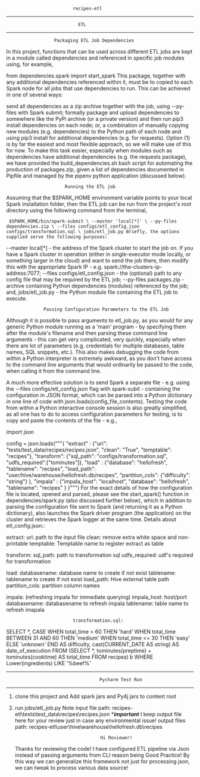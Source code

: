                              recipes-etl 
                             
******************************************************************
                               ETL
******************************************************************
                      Packaging ETL Job Dependencies
In this project, functions that can be used across different ETL jobs are kept in a module called dependencies and referenced in specific job modules using, for example,

from dependencies.spark import start_spark
This package, together with any additional dependencies referenced within it, must be to copied to each Spark node for all jobs that use dependencies to run. This can be achieved in one of several ways:

send all dependencies as a zip archive together with the job, using --py-files with Spark submit;
formally package and upload dependencies to somewhere like the PyPi archive (or a private version) and then run pip3 install dependencies on each node; or,
a combination of manually copying new modules (e.g. dependencies) to the Python path of each node and using pip3 install for additional dependencies (e.g. for requests).
Option (1) is by far the easiest and most flexible approach, so we will make use of this for now. To make this task easier, especially when modules such as dependencies have additional dependencies (e.g. the requests package), we have provided the build_dependencies.sh bash script for automating the production of packages.zip, given a list of dependencies documented in Pipfile and managed by the pipenv python application (discussed below).

                          Running the ETL job
Assuming that the $SPARK_HOME environment variable points to your local Spark installation folder, then the ETL job can be run from the project's root directory using the following command from the terminal,

`
$SPARK_HOME/bin/spark-submit \
--master 'local[*]' \
--py-files dependencies.zip \
--files configs/etl_config.json configs/transformation.sql \
jobs/etl_job.py
Briefly, the options supplied serve the following purposes:`

--master local[*] - the address of the Spark cluster to start the job on. If you have a Spark cluster in operation (either in single-executor mode locally, or something larger in the cloud) and want to send the job there, then modify this with the appropriate Spark IP - e.g. spark://the-clusters-ip-address:7077;
--files configs/etl_config.json - the (optional) path to any config file that may be required by the ETL job;
--py-files packages.zip - archive containing Python dependencies (modules) referenced by the job; and,
jobs/etl_job.py - the Python module file containing the ETL job to execute.

                  Passing Configuration Parameters to the ETL Job
Although it is possible to pass arguments to etl_job.py, as you would for any generic Python module running as a 'main' program - by specifying them after the module's filename and then parsing these command line arguments - this can get very complicated, very quickly, especially when there are lot of parameters (e.g. credentials for multiple databases, table names, SQL snippets, etc.). This also makes debugging the code from within a Python interpreter is extremely awkward, as you don't have access to the command line arguments that would ordinarily be passed to the code, when calling it from the command line.

A much more effective solution is to send Spark a separate file - e.g. using the --files configs/etl_config.json flag with spark-subit - containing the configuration in JSON format, which can be parsed into a Python dictionary in one line of code with json.loads(config_file_contents). Testing the code from within a Python interactive console session is also greatly simplified, as all one has to do to access configuration parameters for testing, is to copy and paste the contents of the file - e.g.,

import json

config = json.loads("""{
  "extract"  : {"uri": "tests/test_data/recipes/recipes.json",
                "clean": "True",
                "temptable": "recipes"},
  "transform": {"sql_path": "configs/transformation.sql",
                "udfs_required":["tominutes"]},
  "load"     : {"database": "hellofresh",
                "tablename": "recipes",
                "load_path": "user/hive/warehouse/hellofresh.db/recipes",
                "partition_cols": {"difficulty": "string"}
                },
  "impala"     : {"impala_host": "localhost",
                  "database": "hellofresh",
                  "tablename": "recipes"
                 }
}""")
For the exact details of how the configuration file is located, opened and parsed, please see the start_spark() function in dependencies/spark.py (also discussed further below), which in addition to parsing the configuration file sent to Spark (and returning it as a Python dictionary), also launches the Spark driver program (the application) on the cluster and retrieves the Spark logger at the same time.
Details about etl_config.json:: 

extract: 
       uri: path to the input file
       clean: remove extra white space and non-printable 
       temptable: Temptable name to register extract as table
       
transform: 
        sql_path: path to transformation sql
        udfs_required: udf's required for transformation
        
load:
        databasename: database name to create if not exist
        tablename: tablename to create if not exist 
        load_path: Hive external table path
        partition_cols: partition column names
        
impala: (refreshing impala for immediate querying)
        impala_host: host/port 
        databasename: databasename to refresh impala
        tablename: table name to refresh imapala
        
 

                             transformation.sql:

SELECT *,
       CASE
           WHEN total_time > 60 THEN 'hard'
           WHEN total_time BETWEEN 31 AND 60 THEN 'medium'
           WHEN total_time <= 30 THEN 'easy'
           ELSE 'unknown'
       END AS difficulty,
       cast(CURRENT_DATE AS string)  AS date_of_execution
FROM
  (SELECT *,
          tominutes(preptime) + tominutes(cooktime) AS total_time
   FROM recipes) b
WHERE Lower(ingredients) LIKE '%beef%'

*************************************************************************************************
                                       Pycharm Test Run
**************************************************************************************************

1) clone this project and Add spark jars and Py4j jars to content root
2) run jobs/etl_job.py
                                       Note
input file path: recipes-etl\tests\test_data\recipes\recipes.json
                                 ****important***
              I keep output file here for your review just in case any environmental issue!
output files path: recipes-etl\user\hive\warehouse\hellofresh.db\recipes

                                       Hi Reviewer!
    Thanks for reviewing the code! I have configured ETL pipeline via Json instead of passing arguments from CLI 
    reason being Good Practice! By this way we can generalize this framework not just for processing json, we can
    tweak to process various data source!